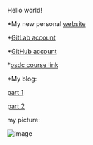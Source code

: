 Hello world!

*My new personal [website](https://anatlavitzkovitz.github.io/)

*[GitLab account](https://github.com/anatlavitzkovitz)

*[GitHub account](https://github.com/anatlavitzkovitz)

*[osdc course link](https://osdc.code-maven.com/)

*My blog: 

  [part 1](https://dev.to/anatlavitzkovitz/osdc-2023-assignment1-140i)
  
  [part 2](https://dev.to/anatlavitzkovitz/osdc-2023-assignment2-15fl)

my picture: 

![image](https://user-images.githubusercontent.com/96473644/212754246-f7ca00bd-5442-4c6e-93cf-6dcdceb23b4f.png)
